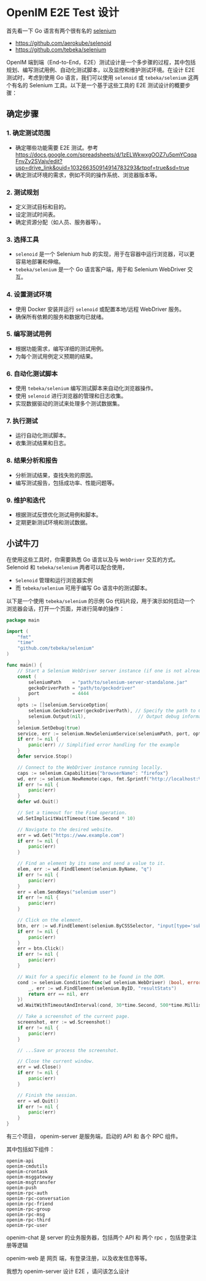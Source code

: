# OpenIM E2E Test 设计

首先看一下 Go 语言有两个很有名的 [selenium](https://github.com/topics/selenium) 

+ https://github.com/aerokube/selenoid
+ https://github.com/tebeka/selenium

OpenIM 端到端（End-to-End，E2E）测试设计是一个多步骤的过程，其中包括规划、编写测试用例、自动化测试脚本，以及监控和维护测试环境。在设计 E2E 测试时，考虑到使用 Go 语言，我们可以使用 `selenoid` 或 `tebeka/selenium` 这两个有名的 Selenium 工具。以下是一个基于这些工具的 E2E 测试设计的概要步骤：





## 确定步骤

### 1. 确定测试范围

+ 确定哪些功能需要 E2E 测试。参考 https://docs.google.com/spreadsheets/d/1zELWkwxgOOZ7u5pmYCqqaFnvZy2SVajv/edit?usp=drive_link&ouid=103266350914914783293&rtpof=true&sd=true
+ 确定测试环境的需求，例如不同的操作系统、浏览器版本等。

### 2. 测试规划

+ 定义测试目标和目的。
+ 设定测试时间表。
+ 确定资源分配（如人员、服务器等）。

### 3. 选择工具

+ `selenoid` 是一个 Selenium hub 的实现，用于在容器中运行浏览器，可以更容易地部署和伸缩。
+ `tebeka/selenium` 是一个 Go 语言客户端，用于和 Selenium WebDriver 交互。

### 4. 设置测试环境

+ 使用 Docker 安装并运行 `selenoid` 或配置本地/远程 WebDriver 服务。
+ 确保所有依赖的服务和数据均已就绪。

### 5. 编写测试用例

+ 根据功能需求，编写详细的测试用例。
+ 为每个测试用例定义预期的结果。

### 6. 自动化测试脚本

+ 使用 `tebeka/selenium` 编写测试脚本来自动化浏览器操作。
+ 使用 `selenoid` 进行浏览器的管理和日志收集。
+ 实现数据驱动的测试来处理多个测试数据集。

### 7. 执行测试

+ 运行自动化测试脚本。
+ 收集测试结果和日志。

### 8. 结果分析和报告

+ 分析测试结果，查找失败的原因。
+ 编写测试报告，包括成功率、性能问题等。

### 9. 维护和迭代

+ 根据测试反馈优化测试用例和脚本。
+ 定期更新测试环境和测试数据。



## 小试牛刀

在使用这些工具时，你需要熟悉 Go 语言以及与 `WebDriver` 交互的方式。Selenoid 和 `tebeka/selenium` 两者可以配合使用，

+ `Selenoid` 管理和运行浏览器实例
+ 而 `tebeka/selenium` 可用于编写 Go 语言中的测试脚本。

以下是一个使用 `tebeka/selenium` 的示例 Go 代码片段，用于演示如何启动一个浏览器会话，打开一个页面，并进行简单的操作：

```go
package main

import (
    "fmt"
    "time"
    "github.com/tebeka/selenium"
)

func main() {
    // Start a Selenium WebDriver server instance (if one is not already running).
    const (
        seleniumPath    = "path/to/selenium-server-standalone.jar"
        geckoDriverPath = "path/to/geckodriver"
        port            = 4444
    )
    opts := []selenium.ServiceOption{
        selenium.GeckoDriver(geckoDriverPath), // Specify the path to GeckoDriver in order to use Firefox.
        selenium.Output(nil),                   // Output debug information to STDERR.
    }
    selenium.SetDebug(true)
    service, err := selenium.NewSeleniumService(seleniumPath, port, opts...)
    if err != nil {
        panic(err) // Simplified error handling for the example
    }
    defer service.Stop()

    // Connect to the WebDriver instance running locally.
    caps := selenium.Capabilities{"browserName": "firefox"}
    wd, err := selenium.NewRemote(caps, fmt.Sprintf("http://localhost:%d/wd/hub", port))
    if err != nil {
        panic(err)
    }
    defer wd.Quit()

    // Set a timeout for the Find operation.
    wd.SetImplicitWaitTimeout(time.Second * 10)

    // Navigate to the desired website.
    err = wd.Get("https://www.example.com")
    if err != nil {
        panic(err)
    }

    // Find an element by its name and send a value to it.
    elem, err := wd.FindElement(selenium.ByName, "q")
    if err != nil {
        panic(err)
    }
    err = elem.SendKeys("selenium user")
    if err != nil {
        panic(err)
    }

    // Click on the element.
    btn, err := wd.FindElement(selenium.ByCSSSelector, "input[type='submit']")
    if err != nil {
        panic(err)
    }
    err = btn.Click()
    if err != nil {
        panic(err)
    }

    // Wait for a specific element to be found in the DOM.
    cond := selenium.Condition(func(wd selenium.WebDriver) (bool, error) {
        _, err := wd.FindElement(selenium.ByID, "resultStats")
        return err == nil, err
    })
    wd.WaitWithTimeoutAndInterval(cond, 30*time.Second, 500*time.Millisecond)

    // Take a screenshot of the current page.
    screenshot, err := wd.Screenshot()
    if err != nil {
        panic(err)
    }

    // ...Save or process the screenshot.

    // Close the current window.
    err = wd.Close()
    if err != nil {
        panic(err)
    }

    // Finish the session.
    err = wd.Quit()
    if err != nil {
        panic(err)
    }
}

```



有三个项目， openim-server 是服务端，启动的 API 和 各个 RPC 组件。

其中包括如下组件：

```
openim-api
openim-cmdutils
openim-crontask
openim-msggateway
openim-msgtransfer
openim-push
openim-rpc-auth
openim-rpc-conversation
openim-rpc-friend
openim-rpc-group
openim-rpc-msg
openim-rpc-third
openim-rpc-user
```

openim-chat 是 server 的业务服务器，包括两个 API 和 两个 rpc ，包括登录注册等逻辑

openim-web 是 网页 端，有登录注册，以及收发信息等等。

我想为 openim-server 设计 E2E ，请问该怎么设计

